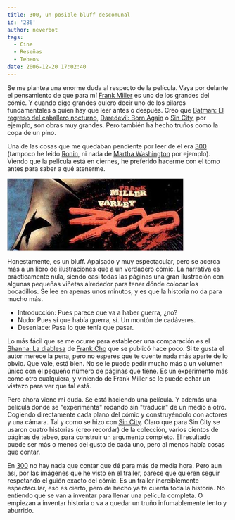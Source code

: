 ```yaml
---
title: 300, un posible bluff descomunal
id: '286'
author: neverbot
tags:
  - Cine
  - Reseñas
  - Tebeos
date: 2006-12-20 17:02:40
---
```


Se me plantea una enorme duda al respecto de la película. Vaya por delante el pensamiento de que para mí [Frank Miller](http://en.wikipedia.org/wiki/Frank_Miller_%28comics%29) es uno de los grandes del cómic. Y cuando digo grandes quiero decir uno de los pilares fundamentales a quien hay que leer antes o después. Creo que [Batman: El regreso del caballero nocturno](http://en.wikipedia.org/wiki/Batman:_The_Dark_Knight_Returns), [Daredevil: Born Again](http://en.wikipedia.org/wiki/Daredevil:_Born_Again) o [Sin City](http://en.wikipedia.org/wiki/Sin_City), por ejemplo, son obras muy grandes. Pero también ha hecho truños como la copa de un pino.

Una de las cosas que me quedaban pendiente por leer de él era [300](http://en.wikipedia.org/wiki/300_%28comics%29) (tampoco he leido [Ronin](http://en.wikipedia.org/wiki/Ronin_%28comic_book_series%29), ni nada de [Martha Washington](http://en.wikipedia.org/wiki/Give_Me_Liberty) por ejemplo). Viendo que la película está en ciernes, he preferido hacerme con el tomo antes para saber a qué atenerme.

![300](./300-un-posible-bluff-descomunal/300.jpg "300")

Honestamente, es un bluff. Apaisado y muy espectacular, pero se acerca más a un libro de ilustraciones que a un verdadero cómic. La narrativa es prácticamente nula, siendo casi todas las páginas una gran ilustración con algunas pequeñas viñetas alrededor para tener dónde colocar los bocadillos. Se lee en apenas unos minutos, y es que la historia no da para mucho más.

*   Introducción: Pues parece que va a haber guerra, ¿no?
*   Nudo: Pues sí que había guerra, sí. Un montón de cadáveres.
*   Desenlace: Pasa lo que tenía que pasar.

Lo más fácil que se me ocurre para establecer una comparación es el [Shanna: La diablesa](http://en.wikipedia.org/wiki/Shanna_the_She-Devil) de [Frank Cho](http://en.wikipedia.org/wiki/Frank_cho) que se publicó hace poco. Si te gusta el autor merece la pena, pero no esperes que te cuente nada más aparte de lo obvio. Que vale, está bien. No se le puede pedir mucho más a un volumen único con el pequeño número de páginas que tiene. Es un experimento más como otro cualquiera, y viniendo de Frank Miller se le puede echar un vistazo para ver que tal está.

Pero ahora viene mi duda. Se está haciendo una película. Y además una película donde se "experimenta" rodando sin "traducir" de un medio a otro. Cogiendo directamente cada plano del cómic y construyéndolo con actores y una cámara. Tal y como se hizo con [Sin City](http://en.wikipedia.org/wiki/Sin_City_%28film%29). Claro que para Sin City se usaron cuatro historias (creo recordar) de la colección, varios cientos de páginas de tebeo, para construir un argumento completo. El resultado puede ser más o menos del gusto de cada uno, pero al menos había cosas que contar.

En [300](http://en.wikipedia.org/wiki/300_%28film%29) no hay nada que contar que dé para más de media hora. Pero aun así, por las imágenes que he visto en el trailer, parece que quieren seguir respetando el guión exacto del cómic. Es un trailer increíblemente espectacular, eso es cierto, pero de hecho ya te cuenta toda la historia. No entiendo qué se van a inventar para llenar una película completa. O empiezan a inventar historia o va a quedar un truño infumablemente lento y aburrido.